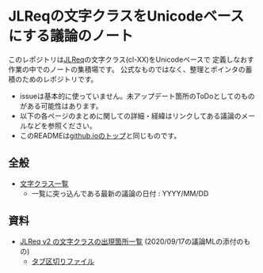 # JLReqの文字クラスをUnicodeベースにする議論のノート

このレポジトリは[JLReq](https://w3c.github.io/jlreq/)の文字クラス(cl-XX)をUnicodeベースで
定義しなおす作業の中でのノートの集積場です。
公式なものではなく、整理とポインタの蓄積のためのレポジトリです。

* issueは基本的に使っていません。未アップデート箇所のToDoとしてのものがある可能性はあります。
* 以下の各ページのまとめに関しての詳細・経緯はリンクしてある議論のメールなどを参照ください。
* このREADMEは[github.ioのトップ](https://himorin.github.io/jlreq-unicode-notes/)と同じものです。

## 全般

* [文字クラス一覧](AllClasses.md)
  * 一覧に突っ込んである最新の議論の日付 : YYYY/MM/DD

## 資料

* [JLReq v2 の文字クラスの出現箇所一覧](references/jlreq-cl-check-202009.html) (2020/09/17の議論MLの添付のもの)
  * [タブ区切りファイル](references/jlreq-cl-check-202009.tsv)

